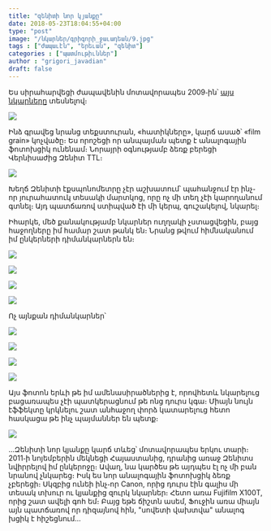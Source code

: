 ```yaml
---
title: "զենիտի նոր կյանքը"
date: 2018-05-23T18:04:55+04:00
type: "post"
image: "/նկարներ/գրիգորի_ջաւադեան/9.jpg"
tags : ["ժապաւէն", "երեւան", "զենիտ"]
categories : ["պատմութիւններ"]
author : "grigori_javadian"
draft: false
---
```


Ես սիրահարվեցի ժապավենին մոտավորապես 2009֊ին՝ [այս նկարները](https://yozhezavrik.livejournal.com/28134.html) տեսնելով։

![](/նկարներ/գրիգորի_ջաւադեան/0_sm.jpg)

Ինձ գրավեց նրանց տեքստուրան, «հատիկները», կարճ ասած՝ «film grain» կոչվածը։ Ես որոշեցի որ անպայման պետք է անալոգային ֆոտոխցիկ ունենամ։ Նորայրի օգնությամբ ձեռք բերեցի Վերնիսաժից Զենիտ TTL։

![](/նկարներ/գրիգորի_ջաւադեան/1_aw_sm.jpg)

Խեղճ Զենիտի էքսպոնոմետրը չէր աշխատում՝ պահանջում էր ինչ֊որ յուրահատուկ տեսակի մարտկոց, որը ոչ մի տեղ չէի կարողանում գտնել։ Այդ պատճառով ստիպված էի մի կերպ, գուշակելով, նկարել։

Իհարկե, մեծ քանակությամբ նկարներ ուղղակի չստացվեցին, բայց հաջողները իմ համար շատ թանկ են։ Նրանց թվում հիմնականում իմ ընկերների դիմանկարներն են։

![](/նկարներ/գրիգորի_ջաւադեան/2_aw_sm.jpg)

![](/նկարներ/գրիգորի_ջաւադեան/3_aw_sm.jpg)

![](/նկարներ/գրիգորի_ջաւադեան/4_aw_sm.jpg)

![](/նկարներ/գրիգորի_ջաւադեան/5_aw_sm.jpg)

Ոչ այնքան դիմանկարներ՝

![](/նկարներ/գրիգորի_ջաւադեան/6_aw_sm.jpg)

![](/նկարներ/գրիգորի_ջաւադեան/7_aw_sm.jpg)

![](/նկարներ/գրիգորի_ջաւադեան/8_aw_sm.jpg)

![](/նկարներ/գրիգորի_ջաւադեան/10_aw_sm.jpg)

Այս ֆոտոն երևի թե իմ ամենասիրածներից է, որովհետև նկարելուց բացառապես չէի պատկերացնում թե ոնց դուրս կգա։ Միայն նույն էֆֆեկտը  կրկնելու շատ անհաջող փորձ կատարելուց հետո հասկացա թե ինչ պայմաններ են պետք։

![](/նկարներ/գրիգորի_ջաւադեան/9_aw_sm.jpg)

…Զենիտի նոր կյանքը կարճ տևեց՝ մոտավորապես երկու տարի։ 2011֊ի նոյեմբերին մեկնեցի Հայաստանից, դրանից առաջ Զենիտս նվիրրելով իմ ընկերոջը։ Ավաղ, նա կարծես թե այդպես էլ ոչ մի բան նրանով չնկարեց։
Իսկ ես նոր անալոգային ֆոտոխցիկ ձեռք չբերեցի։ Սկզբից ունեի ինչ֊որ Canon, որից դուրս էին գալիս մի տեսակ տխուր ու կյանքից զուրկ նկարներ։ Հետո առա Fujifilm X100T, որից շատ ավելի գոհ եմ։ Բայց եթե ճիշտն ասեմ, Ֆուջին առա միայն այն պատճառով որ դիզայնով հին, "սովետի վախտվա" անալոգ խցիկ է հիշեցնում…
